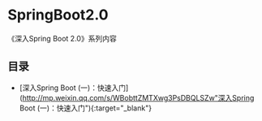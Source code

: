 # SpringBoot2.0
《深入Spring Boot 2.0》系列内容

## 目录

* [深入Spring Boot (一)：快速入门](http://mp.weixin.qq.com/s/WBobttZMTXwg3PsDBQLSZw"深入Spring Boot (一)：快速入门"){:target="_blank"} 
